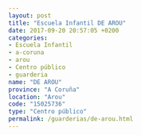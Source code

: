 ```yaml
---
layout: post
title: "Escuela Infantil DE AROU"
date: 2017-09-20 20:57:05 +0200
categories:
- Escuela Infantil
- a-coruna
- arou
- Centro público
- guarderia
name: "DE AROU"
province: "A Coruña"
location: "Arou"
code: "15025736"
type: "Centro público"
permalink: /guarderias/de-arou.html
---
```

